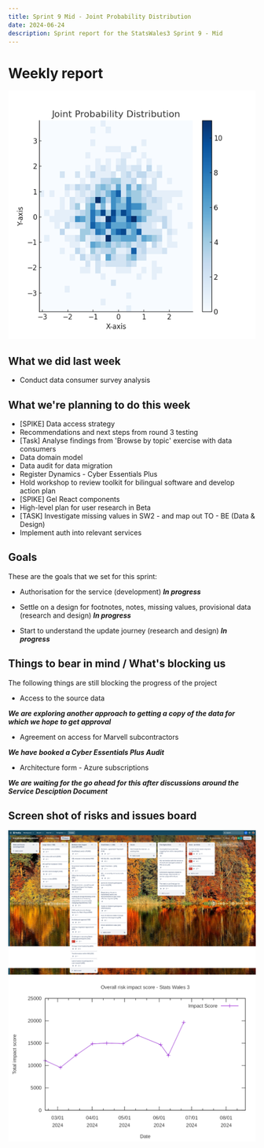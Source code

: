 ```yaml
---
title: Sprint 9 Mid - Joint Probability Distribution
date: 2024-06-24
description: Sprint report for the StatsWales3 Sprint 9 - Mid
---
```


Weekly report
=============

![Joint Probability Distribution](jointProbabilityDistribution.png)

What we did last week
---------------------
- Conduct data consumer survey analysis

What we're planning to do this week
-----------------------------------
- [SPIKE] Data access strategy
- Recommendations and next steps from round 3 testing
- [Task] Analyse findings from 'Browse by topic' exercise with data consumers
- Data domain model
- Data audit for data migration 
- Register Dynamics - Cyber Essentials Plus
- Hold workshop to review toolkit for bilingual software and develop action plan
- [SPIKE]  Gel React components
- High-level plan for user research in Beta
- [TASK] Investigate missing values in SW2 - and map out TO - BE (Data & Design)
- Implement auth into relevant services

Goals
-----

These are the goals that we set for this sprint:

- Authorisation for the service (development)
 <span class="badge bg-info">_**In progress**_</span>

- Settle on a design for footnotes, notes, missing values, provisional data (research and design)
 <span class="badge bg-info">_**In progress**_</span>

- Start to understand the update journey (research and design)
 <span class="badge bg-info">_**In progress**_</span>


Things to bear in mind / What's blocking us
-------------------------------------------

The following things are still blocking the progress of the project

- Access to the source data

***We are exploring another approach to getting a copy of the data for
which we hope to get approval***

- Agreement on access for Marvell subcontractors

***We have booked a Cyber Essentials Plus Audit*** 
- Architecture form - Azure subscriptions

***We are waiting for the go ahead for this after discussions around the Service Desciption Document***

Screen shot of risks and issues board
-------------------------------------

![Screenshot of risks and issues board](riskImpact20240624.png)
![Overall risk impact score](riskImapact20240624.png)
